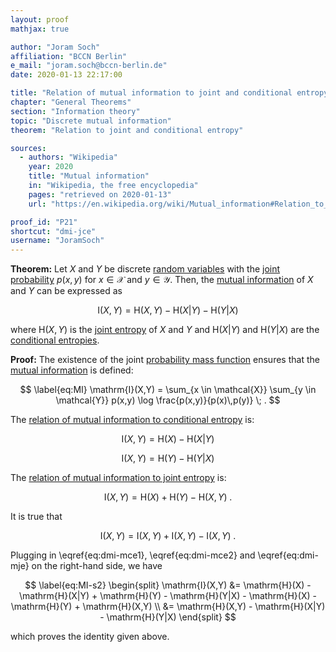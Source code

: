 ```yaml
---
layout: proof
mathjax: true

author: "Joram Soch"
affiliation: "BCCN Berlin"
e_mail: "joram.soch@bccn-berlin.de"
date: 2020-01-13 22:17:00

title: "Relation of mutual information to joint and conditional entropy"
chapter: "General Theorems"
section: "Information theory"
topic: "Discrete mutual information"
theorem: "Relation to joint and conditional entropy"

sources:
  - authors: "Wikipedia"
    year: 2020
    title: "Mutual information"
    in: "Wikipedia, the free encyclopedia"
    pages: "retrieved on 2020-01-13"
    url: "https://en.wikipedia.org/wiki/Mutual_information#Relation_to_conditional_and_joint_entropy"

proof_id: "P21"
shortcut: "dmi-jce"
username: "JoramSoch"
---
```



**Theorem:** Let $X$ and $Y$ be discrete [random variables](/D/rvar) with the [joint probability](/D/jp) $p(x,y)$ for $x \in \mathcal{X}$ and $y \in \mathcal{Y}$. Then, the [mutual information](/D/mi) of $X$ and $Y$ can be expressed as

$$ \label{eq:dmi-jce}
\mathrm{I}(X,Y) = \mathrm{H}(X,Y) - \mathrm{H}(X|Y) - \mathrm{H}(Y|X)
$$

where $\mathrm{H}(X,Y)$ is the [joint entropy](/D/ent-joint) of $X$ and $Y$ and $\mathrm{H}(X \vert Y)$ and $\mathrm{H}(Y \vert X)$ are the [conditional entropies](/D/ent-cond).


**Proof:** The existence of the joint [probability mass function](/D/pmf) ensures that the [mutual information](/D/mi) is defined:

$$ \label{eq:MI}
\mathrm{I}(X,Y) = \sum_{x \in \mathcal{X}} \sum_{y \in \mathcal{Y}} p(x,y) \log \frac{p(x,y)}{p(x)\,p(y)} \; .
$$

The [relation of mutual information to conditional entropy](/P/dmi-mce) is:

$$ \label{eq:dmi-mce1}
\mathrm{I}(X,Y) = \mathrm{H}(X) - \mathrm{H}(X|Y)
$$

$$ \label{eq:dmi-mce2}
\mathrm{I}(X,Y) = \mathrm{H}(Y) - \mathrm{H}(Y|X)
$$

The [relation of mutual information to joint entropy](/P/dmi-mje) is:

$$ \label{eq:dmi-mje}
\mathrm{I}(X,Y) = \mathrm{H}(X) + \mathrm{H}(Y) - \mathrm{H}(X,Y) \; .
$$

It is true that

$$ \label{eq:MI-s1}
\mathrm{I}(X,Y) = \mathrm{I}(X,Y) + \mathrm{I}(X,Y) - \mathrm{I}(X,Y) \; .
$$

Plugging in \eqref{eq:dmi-mce1}, \eqref{eq:dmi-mce2} and \eqref{eq:dmi-mje} on the right-hand side, we have

$$ \label{eq:MI-s2}
\begin{split}
\mathrm{I}(X,Y) &= \mathrm{H}(X) - \mathrm{H}(X|Y) + \mathrm{H}(Y) - \mathrm{H}(Y|X) - \mathrm{H}(X) - \mathrm{H}(Y) + \mathrm{H}(X,Y) \\
&= \mathrm{H}(X,Y) - \mathrm{H}(X|Y) - \mathrm{H}(Y|X)
\end{split}
$$

which proves the identity given above.